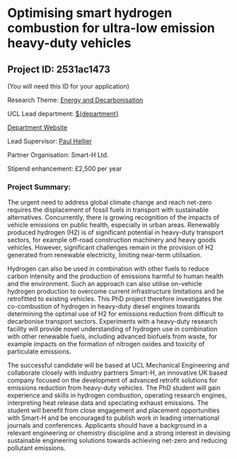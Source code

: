 # Optimising smart hydrogen combustion for ultra-low emission heavy-duty vehicles

## Project ID: **2531ac1473**
(You will need this ID for your application)

Research Theme: [Energy and Decarbonisation](../themes/energy-and-decarbonisation.md)

UCL Lead department: [${department}](../departments/mechanical-engineering.md)

[Department Website](https://www.ucl.ac.uk/mechanical-engineering)

Lead Supervisor: [Paul Hellier](https://profiles.ucl.ac.uk/25993)

Partner Organisation: Smart-H Ltd.

Stipend enhancement: £2,500 per year

### Project Summary:

The urgent need to address global climate change and reach net-zero requires the displacement of fossil fuels in transport with sustainable alternatives. Concurrently, there is growing recognition of the impacts of vehicle emissions on public health, especially in urban areas. Renewably produced hydrogen (H2) is of significant potential in heavy-duty transport sectors, for example off-road construction machinery and heavy goods vehicles. However, significant challenges remain in the provision of H2 generated from renewable electricity, limiting near-term utilisation.

Hydrogen can also be used in combination with other fuels to reduce carbon intensity and the production of emissions harmful to human health and the environment. Such an approach can also utilise on-vehicle hydrogen production to overcome current infrastructure limitations and be retrofitted to existing vehicles. This PhD project therefore investigates the co-combustion of hydrogen in heavy-duty diesel engines towards determining the optimal use of H2 for emissions reduction from difficult to decarbonise transport sectors. Experiments with a heavy-duty research facility will provide novel understanding of hydrogen use in combination with other renewable fuels, including advanced biofuels from waste, for example impacts on the formation of nitrogen oxides and toxicity of particulate emissions.

The successful candidate will be based at UCL Mechanical Engineering and collaborate closely with industry partners Smart-H, an innovative UK based company focused on the development of advanced retrofit solutions for emissions reduction from heavy-duty vehicles. The PhD student will gain experience and skills in hydrogen combustion, operating research engines, interpreting heat release data and speciating exhaust emissions. The student will benefit from close engagement and placement opportunities with Smart-H and be encouraged to publish work in leading international journals and conferences. Applicants should have a background in a relevant engineering or chemistry discipline and a strong interest in devising sustainable engineering solutions towards achieving net-zero and reducing pollutant emissions.
